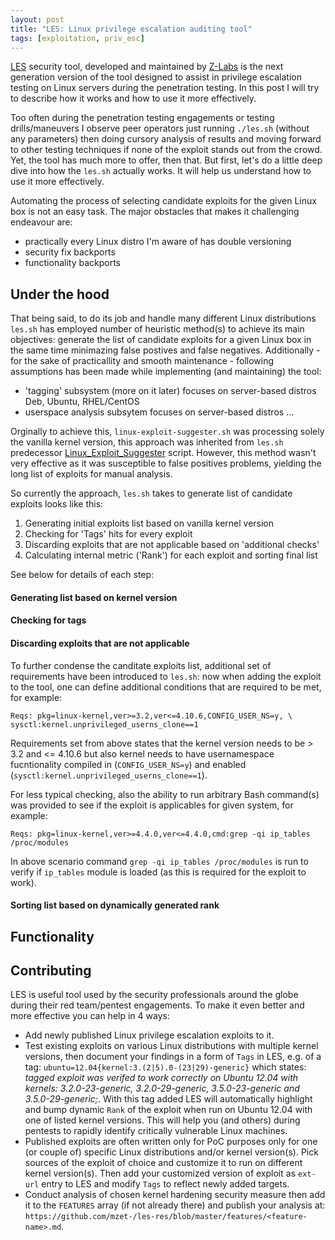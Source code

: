 ```yaml
---
layout: post
title: "LES: Linux privilege escalation auditing tool"
tags: [exploitation, priv_esc]
---
```


[LES](https://github.com/mzet-/linux-exploit-suggester) security tool, developed and maintained by [Z-Labs]() is the next generation version of the tool designed to assist in privilege escalation testing on Linux servers during the penetration testing. In this post I will try to describe how it works and how to use it more effectively.

Too often during the penetration testing engagements or testing drills/maneuvers I observe peer operators just running `./les.sh` (without any parameters) then doing cursory analysis of results and moving forward to other testing techniques if none of the exploit stands out from the crowd. Yet, the tool has much more to offer, then that. But first, let's do a little deep dive into how the `les.sh` actually works. It will help us understand how to use it more effectively.

Automating the process of selecting candidate exploits for the given Linux box is not an easy task. The major obstacles that makes it challenging endeavour are:

- practically every Linux distro I'm aware of has double versioning
- security fix backports
- functionality backports

## Under the hood

That being said, to do its job and handle many different Linux distributions `les.sh` has employed number of heuristic method(s) to achieve its main objectives: generate the list of candidate exploits for a given Linux box in the same time minimazing false postives and false negatives. Additionally - for the sake of practicallity and smooth maintenance - following assumptions has been made while implementing (and maintaining) the tool:

- 'tagging' subsystem (more on it later) focuses on server-based distros Deb, Ubuntu, RHEL/CentOS
- userspace analysis subsytem focuses on server-based distros ...

Orginally to achieve this, `linux-exploit-suggester.sh` was processing solely the vanilla kernel version, this approach was inherited from `les.sh` predecessor [Linux_Exploit_Suggester](https://github.com/InteliSecureLabs/Linux_Exploit_Suggester) script. However, this method wasn't very effective as it was susceptible to false positives problems, yielding the long list of exploits for manual analysis.

So currently the approach, `les.sh` takes to generate list of candidate exploits looks like this:

1. Generating initial exploits list based on vanilla kernel version
2. Checking for 'Tags' hits for every exploit
3. Discarding exploits that are not applicable based on 'additional checks'
4. Calculating internal metric ('Rank') for each exploit and sorting final list 

See below for details of each step:

#### Generating list based on kernel version

#### Checking for tags

#### Discarding exploits that are not applicable

To further condense the canditate exploits list, additional set of requirements have been introduced to `les.sh`: now when adding the exploit to the tool, one can define additional conditions that are required to be met, for example:

```
Reqs: pkg=linux-kernel,ver>=3.2,ver<=4.10.6,CONFIG_USER_NS=y, \
sysctl:kernel.unprivileged_userns_clone==1 
```

Requirements set from above states that the kernel version needs to be > 3.2 and <= 4.10.6 but also kernel needs to have usernamespace fucntionality compiled in (`CONFIG_USER_NS=y`) and enabled (`sysctl:kernel.unprivileged_userns_clone==1`).

For less typical checking, also the ability to run arbitrary Bash command(s) was provided to see if the exploit is applicables for given system, for example:

    Reqs: pkg=linux-kernel,ver>=4.4.0,ver<=4.4.0,cmd:grep -qi ip_tables /proc/modules

In above scenario command `grep -qi ip_tables /proc/modules` is run to verify if `ip_tables` module is loaded (as this is required for the exploit to work).

#### Sorting list based on dynamically generated rank

## Functionality

## Contributing

LES is useful tool used by the security professionals around the globe during their red team/pentest engagements. To make it even better and more effective you can help in 4 ways:

- Add newly published Linux privilege escalation exploits to it.
- Test existing exploits on various Linux distributions with multiple kernel versions, then document your findings in a form of `Tags` in LES, e.g. of a tag: `ubuntu=12.04{kernel:3.(2|5).0-(23|29)-generic}` which states: *tagged exploit was verifed to work correctly on Ubuntu 12.04 with kernels: 3.2.0-23-generic, 3.2.0-29-generic, 3.5.0-23-generic and 3.5.0-29-generic;*. With this tag added LES will automatically highlight and bump dynamic `Rank` of the exploit when run on Ubuntu 12.04 with one of listed kernel versions. This will help you (and others) during pentests to rapidly identify critically vulnerable Linux machines.
- Published exploits are often written only for PoC purposes only for one (or couple of) specific Linux distributions and/or kernel version(s). Pick sources of the exploit of choice and customize it to run on different kernel version(s). Then add your customized version of exploit as `ext-url` entry to LES and modify `Tags` to reflect newly added targets.
- Conduct analysis of chosen kernel hardening security measure then add it to the `FEATURES` array (if not already there) and publish your analysis at: `https://github.com/mzet-/les-res/blob/master/features/<feature-name>.md`.
